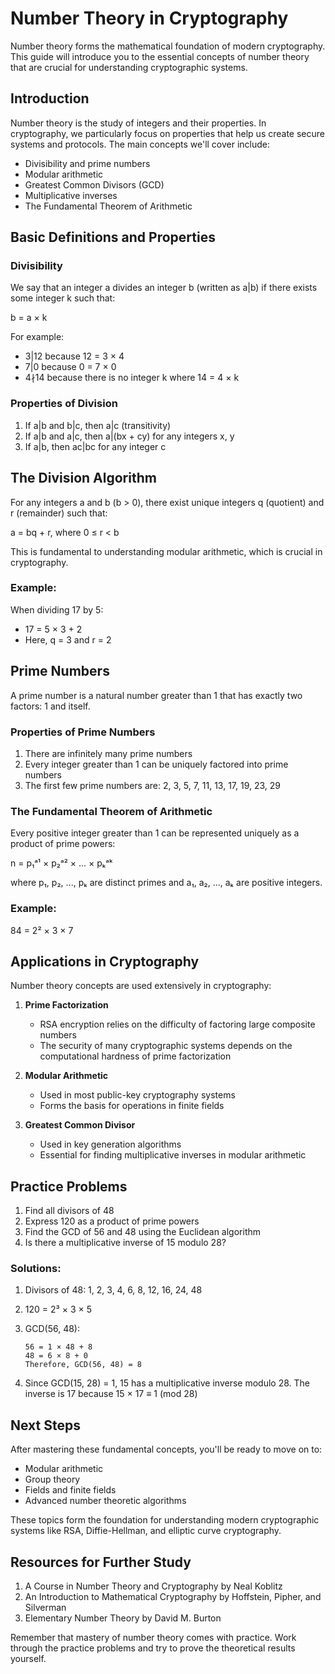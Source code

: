 # Number Theory in Cryptography

Number theory forms the mathematical foundation of modern cryptography. This guide will introduce you to the essential concepts of number theory that are crucial for understanding cryptographic systems.

## Introduction

Number theory is the study of integers and their properties. In cryptography, we particularly focus on properties that help us create secure systems and protocols. The main concepts we'll cover include:

- Divisibility and prime numbers
- Modular arithmetic
- Greatest Common Divisors (GCD)
- Multiplicative inverses
- The Fundamental Theorem of Arithmetic

## Basic Definitions and Properties

### Divisibility

We say that an integer a divides an integer b (written as a|b) if there exists some integer k such that:

b = a × k

For example:
- 3|12 because 12 = 3 × 4
- 7|0 because 0 = 7 × 0
- 4∤14 because there is no integer k where 14 = 4 × k

### Properties of Division

1. If a|b and b|c, then a|c (transitivity)
2. If a|b and a|c, then a|(bx + cy) for any integers x, y
3. If a|b, then ac|bc for any integer c

## The Division Algorithm

For any integers a and b (b > 0), there exist unique integers q (quotient) and r (remainder) such that:

a = bq + r, where 0 ≤ r < b

This is fundamental to understanding modular arithmetic, which is crucial in cryptography.

### Example:
When dividing 17 by 5:
- 17 = 5 × 3 + 2
- Here, q = 3 and r = 2

## Prime Numbers

A prime number is a natural number greater than 1 that has exactly two factors: 1 and itself.

### Properties of Prime Numbers

1. There are infinitely many prime numbers
2. Every integer greater than 1 can be uniquely factored into prime numbers
3. The first few prime numbers are: 2, 3, 5, 7, 11, 13, 17, 19, 23, 29

### The Fundamental Theorem of Arithmetic

Every positive integer greater than 1 can be represented uniquely as a product of prime powers:

n = p₁ᵃ¹ × p₂ᵃ² × ... × pₖᵃᵏ

where p₁, p₂, ..., pₖ are distinct primes and a₁, a₂, ..., aₖ are positive integers.

### Example:
84 = 2² × 3 × 7

## Applications in Cryptography

Number theory concepts are used extensively in cryptography:

1. **Prime Factorization**
   - RSA encryption relies on the difficulty of factoring large composite numbers
   - The security of many cryptographic systems depends on the computational hardness of prime factorization

2. **Modular Arithmetic**
   - Used in most public-key cryptography systems
   - Forms the basis for operations in finite fields

3. **Greatest Common Divisor**
   - Used in key generation algorithms
   - Essential for finding multiplicative inverses in modular arithmetic

## Practice Problems

1. Find all divisors of 48
2. Express 120 as a product of prime powers
3. Find the GCD of 56 and 48 using the Euclidean algorithm
4. Is there a multiplicative inverse of 15 modulo 28?

### Solutions:

1. Divisors of 48: 1, 2, 3, 4, 6, 8, 12, 16, 24, 48

2. 120 = 2³ × 3 × 5

3. GCD(56, 48):
   ```
   56 = 1 × 48 + 8
   48 = 6 × 8 + 0
   Therefore, GCD(56, 48) = 8
   ```

4. Since GCD(15, 28) = 1, 15 has a multiplicative inverse modulo 28.
   The inverse is 17 because 15 × 17 ≡ 1 (mod 28)

## Next Steps

After mastering these fundamental concepts, you'll be ready to move on to:
- Modular arithmetic
- Group theory
- Fields and finite fields
- Advanced number theoretic algorithms

These topics form the foundation for understanding modern cryptographic systems like RSA, Diffie-Hellman, and elliptic curve cryptography.

## Resources for Further Study

1. A Course in Number Theory and Cryptography by Neal Koblitz
2. An Introduction to Mathematical Cryptography by Hoffstein, Pipher, and Silverman
3. Elementary Number Theory by David M. Burton

Remember that mastery of number theory comes with practice. Work through the practice problems and try to prove the theoretical results yourself.